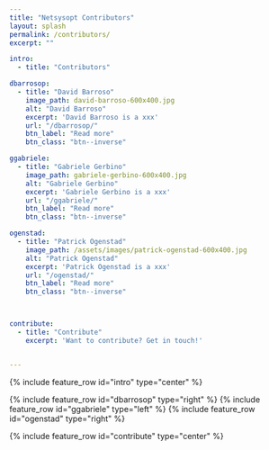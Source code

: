 ```yaml
---
title: "Netsysopt Contributors"
layout: splash
permalink: /contributors/
excerpt: ""

intro:
  - title: "Contributors"

dbarrosop:
  - title: "David Barroso"
    image_path: david-barroso-600x400.jpg
    alt: "David Barroso"
    excerpt: 'David Barroso is a xxx'
    url: "/dbarrosop/"
    btn_label: "Read more"
    btn_class: "btn--inverse"

ggabriele:
  - title: "Gabriele Gerbino"
    image_path: gabriele-gerbino-600x400.jpg
    alt: "Gabriele Gerbino"
    excerpt: 'Gabriele Gerbino is a xxx'
    url: "/ggabriele/"
    btn_label: "Read more"
    btn_class: "btn--inverse"

ogenstad:
  - title: "Patrick Ogenstad"
    image_path: /assets/images/patrick-ogenstad-600x400.jpg
    alt: "Patrick Ogenstad"
    excerpt: 'Patrick Ogenstad is a xxx'
    url: "/ogenstad/"
    btn_label: "Read more"
    btn_class: "btn--inverse"



contribute:
  - title: "Contribute"
    excerpt: 'Want to contribute? Get in touch!'


---
```


{% include feature_row id="intro" type="center" %}

{% include feature_row id="dbarrosop" type="right" %}
{% include feature_row id="ggabriele" type="left" %}
{% include feature_row id="ogenstad" type="right" %}


{% include feature_row id="contribute" type="center" %}
